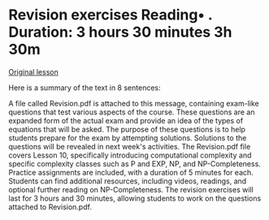 # Revision exercises Reading• . Duration: 3 hours 30 minutes 3h 30m

[Original lesson](https://www.coursera.org/learn/uol-algorithms-and-data-structures-1/supplement/IXkgh/revision-exercises)

Here is a summary of the text in 8 sentences:

A file called Revision.pdf is attached to this message, containing exam-like questions that test various aspects of the course. These questions are an expanded form of the actual exam and provide an idea of the types of equations that will be asked. The purpose of these questions is to help students prepare for the exam by attempting solutions. Solutions to the questions will be revealed in next week's activities. The Revision.pdf file covers Lesson 10, specifically introducing computational complexity and specific complexity classes such as P and EXP, NP, and NP-Completeness. Practice assignments are included, with a duration of 5 minutes for each. Students can find additional resources, including videos, readings, and optional further reading on NP-Completeness. The revision exercises will last for 3 hours and 30 minutes, allowing students to work on the questions attached to Revision.pdf.

